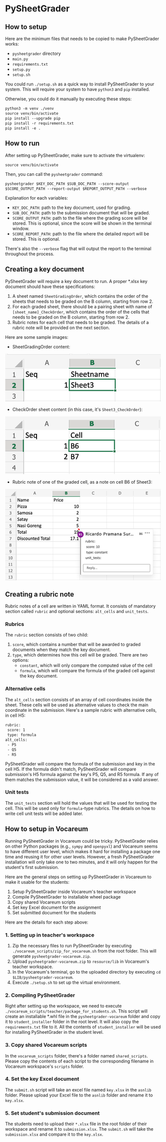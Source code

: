 # PySheetGrader

## How to setup

Here are the minimum files that needs to be copied to make PySheetGrader works:

- `pysheetgrader` directory
- `main.py`
- `requirements.txt`
- `setup.py`
- `setup.sh`

You could run `./setup.sh` as a quick way to install PySheetGrader to your system. This will require your system to have `python3` and `pip` installed.

Otherwise, you could do it manually by executing these steps:

```
python3 -m venv ./venv
source venv/bin/activate
pip install --upgrade pip
pip install -r requirements.txt
pip install -e .
``` 

## How to run

After setting up PySheetGrader, make sure to activate the virtualenv:
```
source venv/bin/activate
```

Then, you can call the `pysheetgrader` command:

```
pysheetgrader $KEY_DOC_PATH $SUB_DOC_PATH --score-output $SCORE_OUTPUT_PATH --report-output $REPORT_OUTPUT_PATH --verbose
```

Explanation for each variables:

- `KEY_DOC_PATH`: path to the key document, used for grading.
- `SUB_DOC_PATH`: path to the submission document that will be graded.
- `SCORE_OUTPUT_PATH`: path to the file where the grading score will be stored. This is optional, since the score will be shown in the terminal window.
- `SCORE_REPORT_PATH`: path to the file where the detailed report will be stored. This is optional.

There's also the `--verbose` flag that will output the report to the terminal throughout the process.

## Creating a key document

PySheetGrader will require a key document to run. A proper *.xlsx key document should have these specifications:

1. A sheet named `SheetGradingOrder`, which contains the order of the sheets that needs to be graded on the B column, starting from row 2.
2. For each graded sheet, there should be a pairing sheet with name of `[sheet_name]_CheckOrder`, which contains the order of the cells that needs to be graded on the B column, starting from row 2.
3. Rubric notes for each cell that needs to be graded. The details of a rubric note will be provided on the next section.

Here are some sample images:

- SheetGradingOrder content:

![Image of the content in SheetGradingOrder](readme_images/sheet_grading_order.png)

- CheckOrder sheet content (in this case, it's `Sheet3_CheckOrder`):

![Image of the content in CheckOrder](readme_images/cell_check_order.png)

- Rubric note of one of the graded cell, as a note on cell B6 of Sheet3:

![Image of the rubric note of cell B6 in Sheet3](readme_images/cell_rubric_note.png)

## Creating a rubric note

Rubric notes of a cell are written in YAML format. It consists of mandatory section called `rubric` and optional sections: `alt_cells` and `unit_tests`.

### Rubrics

The `rubric` section consists of two child:

1. `score`, which contains a number that will be awarded to graded documents when they match the key document.
2. `type`, which determines how this cell will be graded. There are two options: 
    - `constant`, which will only compare the computed value of the cell
    - `formula`, which will compare the formula of the graded cell against the key document.

### Alternative cells

The `alt_cells` section consists of an array of cell coordinates inside the sheet.
These cells will be used as alternative values to check the main coordinate in the submission. Here's a sample rubric with alternative cells, in cell H5:

```
rubric:
 score: 1
 type: formula 
alt_cells:
 - P5
 - Q5
 - R5
```

PySheetGrader will compare the formula of the submission and key in the cell H5. If the formula didn't match, PySheetGrader will compare submission's H5 formula against the key's P5, Q5, and R5 formula. If any of them matches the submission value, it will be considered as a valid answer.

### Unit tests

The `unit_tests` section will hold the values that will be used for testing the cell. This will be used only for `formula`-type rubrics.
The details on how to write cell unit tests will be added later.

## How to setup in Vocareum

Running PySheetGrader in Vocareum could be tricky. PySheetGrader relies on other Python packages (e.g., `sympy` and `openpyxl`) and Vocareum seems to have different user level, which makes it hard for installing a package one time and reusing it for other user levels.
However, a fresh PySheetGrader installation will only take one to two minutes, and it will only happen for the student's first submission. 

Here are the general steps on setting up PySheetGrader in Vocareum to make it usable for the students:

1. Setup PySheetGrader inside Vocareum's teacher workspace
2. Compile PySheetGrader to installable wheel package
3. Copy shared Vocareum scripts
4. Set key Excel document for the assignment
5. Set submitted document for the students

Here are the details for each step above:

### 1. Setting up in teacher's workspace

1. Zip the necessary files to run PySheetGrader by executing `./vocareum_scripts/zip_for_vocareum.sh` from the root folder. This will generate `pysheetgrader-vocareum.zip`.
2. Upload `pysheetgrader-vocareum.zip` to `resource/lib` in Vocareum's teacher workspace.
3. In the Vocareum's terminal, go to the uploaded directory by executing `cd $LIB/pysheetgrader-vocareum`.
4. Execute `./setup.sh` to set up the virtual environment.


### 2. Compiling PySheetGrader

Right after setting up the workspace, we need to execute `./vocareum_scripts/teacher/package_for_students.sh`. This script will create an installable *.whl file in the `pysheetgrader-vocareum` folder and copy it to `student_installer` folder in the root level. It will also copy the `requirements.txt` file to it. All the contents of `student_installer` will be used for installing PySheetGrader in the student level.

### 3. Copy shared Vocareum scripts

In the `vocareum_scripts` folder, there's a folder named `shared_scripts`. Please copy the contents of each script to the corresponding filename in Vocareum workspace's `scripts` folder.

### 4. Set the key Excel document

The `submit.sh` script will take an excel file named `key.xlsx` in the `asnlib` folder. Please upload your Excel file to the `asnlib` folder and rename it to `key.xlsx`.

### 5. Set student's submission document

The students need to upload their `*.xlsx` file in the root folder of their workspace and rename it to `submission.xlsx`. The `submit.sh` will take the `submission.xlsx` and compare it to the `key.xlsx`.
